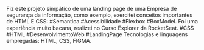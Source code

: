 Fiz este projeto simpático de uma landing page de uma Empresa de segurança da informação, como exemplo, exercitei conceitos importantes de HTML E CSS: #Semantica #Acessibilidade #Flexbox #BoxModel. Foi uma experiência muito bacana, realizei no Curso Explorer da RocketSeat.
#CSS #HTML #DesenvolvimentoWeb #LandingPage
Tecnologias e linguagens empregadas: HTML, CSS, FIGMA.
